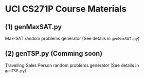 # UCI CS271P Course Materials
## (1) genMaxSAT.py
Max-SAT random problems generator (See details in `genMaxSAT.py`)

## (2) genTSP.py (Comming soon)
Travelling Sales Person random problems generator (See details in `genTSP.py`)
